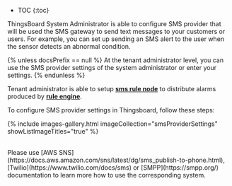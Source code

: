 * TOC
{:toc}

ThingsBoard System Administrator is able to configure SMS provider that will be used the SMS gateway to send text messages to your customers or users.
For example, you can set up sending an SMS alert to the user when the sensor detects an abnormal condition.

{% unless docsPrefix == null %}
At the tenant administrator level, you can use the SMS provider settings of the system administrator or enter your settings.
{% endunless %}

Tenant administrator is able to setup [**sms rule node**](/docs/user-guide/rule-engine-2-0/nodes/external/send-sms/) to distribute alarms produced by [**rule engine**](/docs/{{docsPrefix}}user-guide/rule-engine-2-0/re-getting-started/).  

To configure SMS provider settings in Thingsboard, follow these steps:

{% include images-gallery.html imageCollection="smsProviderSettings" showListImageTitles="true" %}

<br>
Please use [AWS SNS](https://docs.aws.amazon.com/sns/latest/dg/sms_publish-to-phone.html), [Twilio](https://www.twilio.com/docs/sms) or [SMPP](https://smpp.org/) documentation to learn more how to use the corresponding system.
